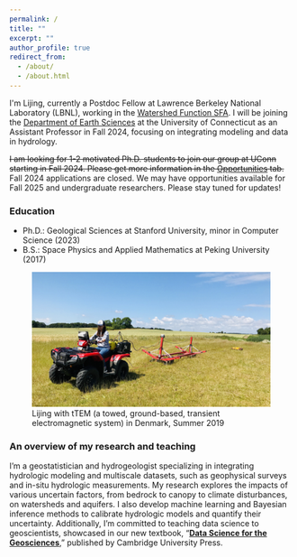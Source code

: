 ```yaml
---
permalink: /
title: ""
excerpt: ""
author_profile: true
redirect_from: 
  - /about/
  - /about.html
---
```


I'm Lijing, currently a Postdoc Fellow at Lawrence Berkeley National Laboratory (LBNL), working in the [Watershed Function SFA](https://watershed.lbl.gov/). I will be joining the [Department of Earth Sciences](https://earthsciences.uconn.edu/) at the University of Connecticut as an Assistant Professor in Fall 2024, focusing on integrating modeling and data in hydrology. 

~~I am looking for 1-2 motivated Ph.D. students to join our group at UConn starting in Fall 2024. Please get more information in the [Opportunities](https://lijingwang.github.io/opportunities/) tab.~~ Fall 2024 applications are closed. We may have opportunities available for Fall 2025 and undergraduate researchers. Please stay tuned for updates! 


### Education
- Ph.D.: Geological Sciences at Stanford University, minor in Computer Science (2023)
- B.S.: Space Physics and Applied Mathematics at Peking University (2017)

<figure>
   <img src="/images/Lijing_tTEM.jpg" alt="Lijing tTEM at Denmark">
   <figcaption>Lijing with tTEM (a towed, ground-based, transient electromagnetic system) in Denmark, Summer 2019</figcaption>
</figure>

### An overview of my research and teaching
I’m a geostatistician and hydrogeologist specializing in integrating hydrologic modeling and multiscale datasets, such as geophysical surveys and in-situ hydrologic measurements. My research explores the impacts of various uncertain factors, from bedrock to canopy to climate disturbances, on watersheds and aquifers. I also develop machine learning and Bayesian inference methods to calibrate hydrologic models and quantify their uncertainty. Additionally, I’m committed to teaching data science to geoscientists, showcased in our new textbook, “**[Data Science for the Geosciences](https://www.cambridge.org/highereducation/books/data-science-for-the-geosciences/64E10197819920B0B5F36472B3B872C4?utm_campaign=shareaholic&utm_medium=copy_link&utm_source=bookmark)**,” published by Cambridge University Press. 



<!--

Prior to LBNL, I obtained my Ph.D. from the Department of Geological Sciences (now Earth and Planetary Sciences) at Stanford University in March 2023, advised by Professor [Jef Caers](https://profiles.stanford.edu/jef-caers?tab=bio), also with a Ph.D. minor in Computer Science. Previous to the graduate school, I obtained my Bachelor of Science degrees in Space Physics and Applied Mathematics from Peking University. 

Outside of research, I enjoy hiking, backpacking, wildlife watching, photography, piano-playing, and I love all plants. 
--> 

<!-- I graduated from the Department of Earth and Planetary Sciences at Stanford University in March 2023, advised by Professor [Jef Caers](https://profiles.stanford.edu/jef-caers?tab=bio). I also hold a Ph.D. minor in Computer Science. At Stanford, I was affiliated with [Stanford Center of Earth Resource Forecasting](https://scerf.stanford.edu/) and [Stanford Data Science Scholar Program](https://datascience.stanford.edu/programs/stanford-data-science-scholars-program). My ultimate career goal is to **provide decision solutions for water resources under climate change using advanced modeling, machine learning, and decision science methods**. Previous to the graduate school, I obtained my Bachelor of Science degree in Space Physics and Applied Mathematics from Peking University. 

I have devoted my career to developing state-of-art data integration and model calibration methods specifically for water resource management. I first entered this field as an undergraduate working on spatial data integration using geostatistics in air pollution predictions. Geostatistics opened a new quantitative world for me to formulate spatial models for the earth systems. During my Ph.D., I worked with Professor Jef Caers at Stanford to advance geostatistics, Bayesian inference, and stochastic optimization methods to quantify the uncertainty of earth resources, with a primary interest in water resources. From contaminated sites to mountainous floodplains, my research development sheds light on how water exchanges spatiotemporally, what the driving factors are, and provides informed predictions for water resource management. 

I am passionate about teaching data science methods to geoscience audiences and the broader scientific community, with real earth science studies (i.e. natural hazards, climate change, earth resources) and interactive python notebooks! Our [new textbook: **Data Science for the Geosciences**](https://www.cambridge.org/highereducation/books/data-science-for-the-geosciences/64E10197819920B0B5F36472B3B872C4?utm_campaign=shareaholic&utm_medium=copy_link&utm_source=bookmark) has been published (August 2023) with Cambridge University Press. We offer Python notebooks, lecture videos/slides, and homework assignments that are available to both students and instructors, making it easier to learn data science in geosciences with less statistics/programming background. Please check it out! 

Outside of research, I enjoy hiking, backpacking, photography, piano-playing, and I love all plants.  -->